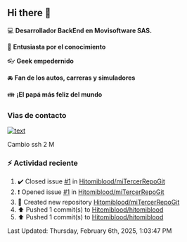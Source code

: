 ## Hi there 👋

:computer: **Desarrollador BackEnd en Movisoftware SAS.**

:pencil: **Entusiasta por el conocimiento**

:eyeglasses: **Geek empedernido**

:oncoming_automobile: **Fan de los autos, carreras y simuladores**

:family: **¡El papá más feliz del mundo**

### Vias de contacto

[![text](https://img.shields.io/badge/LinkedIn-0077B5?style=for-the-badge&logo=linkedin&logoColor=white)](https://www.linkedin.com/in/miguel-santiago-g%C3%B3mez-su%C3%A1rez-83275420b/)

Cambio ssh 2 M

### :zap: Actividad reciente
<!--RECENT_ACTIVITY:start-->
1. ✔️ Closed issue [#1](https://github.com/Hitomiblood/miTercerRepoGit/issues/1) in [Hitomiblood/miTercerRepoGit](https://github.com/Hitomiblood/miTercerRepoGit)<br>
2. ❗️ Opened issue [#1](https://github.com/Hitomiblood/miTercerRepoGit/issues/1) in [Hitomiblood/miTercerRepoGit](https://github.com/Hitomiblood/miTercerRepoGit)<br>
3. 📔 Created new repository [Hitomiblood/miTercerRepoGit](https://github.com/Hitomiblood/miTercerRepoGit)<br>
4. ⬆️ Pushed 1 commit(s) to [Hitomiblood/hitomiblood](https://github.com/Hitomiblood/hitomiblood)<br>
5. ⬆️ Pushed 1 commit(s) to [Hitomiblood/hitomiblood](https://github.com/Hitomiblood/hitomiblood)<br>
<!--RECENT_ACTIVITY:end-->
<!--RECENT_ACTIVITY:last_update-->
Last Updated: Thursday, February 6th, 2025, 1:03:47 PM
<!--RECENT_ACTIVITY:last_update_end-->
